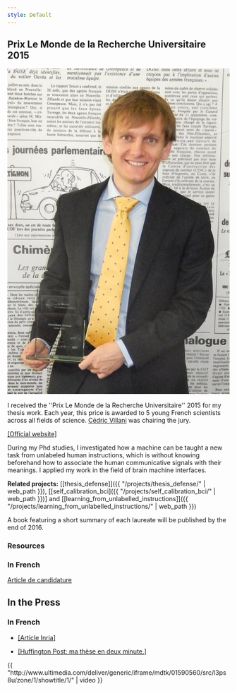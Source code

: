 ```yaml
---
style: Default
---
```


## Prix Le Monde de la Recherche Universitaire 2015

<div class="container">
<div class="row">

<div class="col-sm-4 col-md-4">

<img src="img/with_price.jpg" class="img-responsive center-block">

</div>

<div class="col-sm-8 col-md-8">

I received the ''Prix Le Monde de la Recherche Universitaire'' 2015 for my thesis work. Each year, this price is awarded to 5 young French scientists across all fields of science. [Cédric Villani](http://cedricvillani.org/) was chairing the jury.

[[Official website]](http://www.lemonde.fr/kiosque/recherche/laureats/prix-recherche-laureats-2015.html)

During my Phd studies, I investigated how a machine can be taught a new task from unlabeled human instructions, which is without knowing beforehand how to associate the human communicative signals with their meanings. I applied my work in the field of brain machine interfaces.

**Related projects:** [[thesis_defense]]({{ "/projects/thesis_defense/" | web_path }}), [[self_calibration_bci]({{ "/projects/self_calibration_bci/" | web_path }})] and [[learning_from_unlabelled_instructions]]({{ "/projects/learning_from_unlabelled_instructions/" | web_path }})

A book featuring a short summary of each laureate will be published by the end of 2016.

</div>

</div>
</div>

### Resources

### In French
<div>
<a href="{{ "/Public/prix_le_monde/article_application_prix_le_monde.pdf" | dropbox_link }}" target="_blank" class="btn btn-default" role="button">Article de candidature</a>
</div>

## In the Press

### In French

- [[Article Inria]]( http://www.inria.fr/centre/bordeaux/actualites/j.-grizou-laureat-du-prix-le-monde-de-la-recherche-universitaire)

- [[Huffington Post: ma thèse en deux minute.]](http://www.huffingtonpost.fr/2016/02/08/ordinateur-lire-pensees-ma-these-en-deux-minutes_n_9168306.html)

<div class="grid">
  <div class="media-item media-item--width2"> {{ "http://www.ultimedia.com/deliver/generic/iframe/mdtk/01590560/src/l3ps8u/zone/1/showtitle/1/" | video }} </div>
</div>

<script>
$(document).ready( function() {

  var $grid = $('.grid');

  // init Isotope
  $grid.imagesLoaded(function(){
    var $grid = $('.grid').isotope({
      layoutMode: 'packery',
      itemSelector: '.media-item',
      packery: {
      gutter: 5
      }
    });
  });
});
</script>
